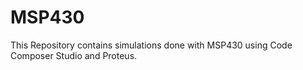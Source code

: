 # MSP430
This Repository contains simulations done with MSP430 using Code Composer Studio and Proteus.
